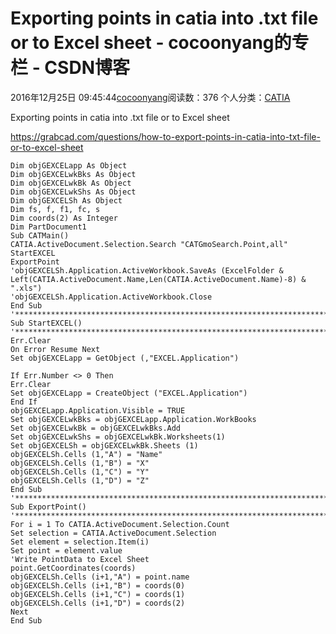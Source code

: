 # Exporting points in catia into .txt file or to Excel sheet - cocoonyang的专栏 - CSDN博客





2016年12月25日 09:45:44[cocoonyang](https://me.csdn.net/cocoonyang)阅读数：376
个人分类：[CATIA](https://blog.csdn.net/cocoonyang/article/category/6640468)









Exporting points in catia into .txt file or to Excel sheet

https://grabcad.com/questions/how-to-export-points-in-catia-into-txt-file-or-to-excel-sheet







```
Dim objGEXCELapp As Object 
Dim objGEXCELwkBks As Object 
Dim objGEXCELwkBk As Object 
Dim objGEXCELwkShs As Object 
Dim objGEXCELSh As Object 
Dim fs, f, f1, fc, s 
Dim coords(2) As Integer 
Dim PartDocument1
Sub CATMain()
CATIA.ActiveDocument.Selection.Search "CATGmoSearch.Point,all"
StartEXCEL
ExportPoint
'objGEXCELSh.Application.ActiveWorkbook.SaveAs (ExcelFolder & Left(CATIA.ActiveDocument.Name,Len(CATIA.ActiveDocument.Name)-8) & ".xls") 
'objGEXCELSh.Application.ActiveWorkbook.Close
End Sub
'****************************************************************************** 
Sub StartEXCEL() 
'****************************************************************************** 
Err.Clear 
On Error Resume Next 
Set objGEXCELapp = GetObject (,"EXCEL.Application") 

If Err.Number <> 0 Then 
Err.Clear 
Set objGEXCELapp = CreateObject ("EXCEL.Application") 
End If
objGEXCELapp.Application.Visible = TRUE 
Set objGEXCELwkBks = objGEXCELapp.Application.WorkBooks 
Set objGEXCELwkBk = objGEXCELwkBks.Add 
Set objGEXCELwkShs = objGEXCELwkBk.Worksheets(1) 
Set objGEXCELSh = objGEXCELwkBk.Sheets (1) 
objGEXCELSh.Cells (1,"A") = "Name" 
objGEXCELSh.Cells (1,"B") = "X" 
objGEXCELSh.Cells (1,"C") = "Y" 
objGEXCELSh.Cells (1,"D") = "Z"
End Sub
'****************************************************************************** 
Sub ExportPoint() 
'****************************************************************************** 
For i = 1 To CATIA.ActiveDocument.Selection.Count 
Set selection = CATIA.ActiveDocument.Selection 
Set element = selection.Item(i) 
Set point = element.value
'Write PointData to Excel Sheet 
point.GetCoordinates(coords)
objGEXCELSh.Cells (i+1,"A") = point.name 
objGEXCELSh.Cells (i+1,"B") = coords(0) 
objGEXCELSh.Cells (i+1,"C") = coords(1) 
objGEXCELSh.Cells (i+1,"D") = coords(2)
Next
End Sub
```





